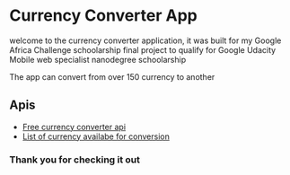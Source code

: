 # Currency Converter App
 
 welcome to the currency converter application, it was built for my Google
 Africa Challenge schoolarship final project to qualify for Google Udacity
 Mobile web specialist nanodegree schoolarship

 The app can convert from over 150 currency to another

 ## Apis
 - [Free currency converter api](https://free.currencyconverterapi.com/)
 - [List of currency availabe for conversion](https://free.currencyconverterapi.com/api/v5/currencies)

 ### Thank you for checking it out
